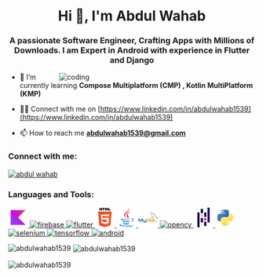 <h1 align="center">Hi 👋, I'm Abdul Wahab</h1>
<h3 align="center">A passionate Software Engineer, Crafting Apps with Millions of Downloads. I am Expert in Android with experience in Flutter and Django</h3>
<img align="right"alt="coding" width=400 src="https://cdn.dribbble.com/users/1162077/screenshots/3848914/programmer.gif">

<!-- - 🔭 I’m currently working on [Upwork](https://www.upwork.com/freelancers/~01ee69c84a8320454a) -->

- 🌱 I’m currently learning **Compose Multiplatform (CMP) , Kotlin MultiPlatform (KMP)**

- 👨‍💻 Connect with me on [https://www.linkedin.com/in/abdulwahab1539](https://www.linkedin.com/in/abdulwahab1539)

<!-- - 📝 I regularly write articles on [https://www.linkedin.com/in/abdulwahab1539] -->

- 📫 How to reach me **abdulwahab1539@gmail.com**

<h3 align="left">Connect with me:</h3>
<p align="left">
<a href="https://linkedin.com/in/abdulwahab1539" target="blank"><img align="center" src="https://raw.githubusercontent.com/rahuldkjain/github-profile-readme-generator/master/src/images/icons/Social/linked-in-alt.svg" alt="abdul wahab" height="30" width="40" /></a>
</p>

<h3 align="left">Languages and Tools:</h3>
<p align="left"> <a href="https://www.w3schools.com/cs/" target="_blank" rel="noreferrer"> <img src="https://raw.githubusercontent.com/devicons/devicon/master/icons/kotlin/kotlin-original.svg" alt="csharp" width="40" height="40"/> </a> <a href="https://firebase.google.com/" target="_blank" rel="noreferrer"> <img src="https://www.vectorlogo.zone/logos/firebase/firebase-icon.svg" alt="firebase" width="40" height="40"/> </a> <a href="https://flutter.dev" target="_blank" rel="noreferrer"> <img src="https://www.vectorlogo.zone/logos/flutterio/flutterio-icon.svg" alt="flutter" width="40" height="40"/> </a> <a href="https://www.w3.org/html/" target="_blank" rel="noreferrer"> <img src="https://raw.githubusercontent.com/devicons/devicon/master/icons/html5/html5-original-wordmark.svg" alt="html5" width="40" height="40"/> </a> <a href="https://www.java.com" target="_blank" rel="noreferrer"> <img src="https://raw.githubusercontent.com/devicons/devicon/master/icons/java/java-original.svg" alt="java" width="40" height="40"/> </a> <a href="https://www.mysql.com/" target="_blank" rel="noreferrer"> <img src="https://raw.githubusercontent.com/devicons/devicon/master/icons/mysql/mysql-original-wordmark.svg" alt="mysql" width="40" height="40"/> </a> <a href="https://opencv.org/" target="_blank" rel="noreferrer"> <img src="https://www.vectorlogo.zone/logos/opencv/opencv-icon.svg" alt="opencv" width="40" height="40"/> </a> <a href="https://pandas.pydata.org/" target="_blank" rel="noreferrer"> <img src="https://raw.githubusercontent.com/devicons/devicon/2ae2a900d2f041da66e950e4d48052658d850630/icons/pandas/pandas-original.svg" alt="pandas" width="40" height="40"/> </a> <a href="https://www.python.org" target="_blank" rel="noreferrer"> <img src="https://raw.githubusercontent.com/devicons/devicon/master/icons/python/python-original.svg" alt="python" width="40" height="40"/> </a> <a href="https://www.selenium.dev" target="_blank" rel="noreferrer"> <img src="https://raw.githubusercontent.com/detain/svg-logos/780f25886640cef088af994181646db2f6b1a3f8/svg/selenium-logo.svg" alt="selenium" width="40" height="40"/> </a> <a href="https://www.tensorflow.org" target="_blank" rel="noreferrer"> <img src="https://www.vectorlogo.zone/logos/tensorflow/tensorflow-icon.svg" alt="tensorflow" width="40" height="40"/> </a> <a href="https://android.com/" target="_blank" rel="noreferrer"> <img src="https://www.vectorlogo.zone/logos/android/android-icon.svg" alt="android" width="40" height="40"/> </a> </p>

<p><img align="left" src="https://github-readme-stats.vercel.app/api/top-langs?username=abdulwahab1539&show_icons=true&locale=en&layout=compact" alt="abdulwahab1539" /></p>

<p>&nbsp;<img align="center" src="https://github-readme-stats.vercel.app/api?username=abdulwahab1539&show_icons=true&locale=en" alt="abdulwahab1539" /></p>

<p><img align="center" src="https://github-readme-streak-stats.herokuapp.com/?user=abdulwahab1539&" alt="abdulwahab1539" /></p>
